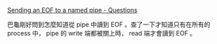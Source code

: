 [Sending an EOF to a named pipe - Questions](http://fixunix.com/questions/379652-sending-eof-named-pipe.html)

巴龜剛好問到怎麼知道從 pipe 中讀到 EOF 。查了一下才知道只有在所有的 process 中， pipe 的 write 端都被關上時， read 端才會讀到 EOF 。

